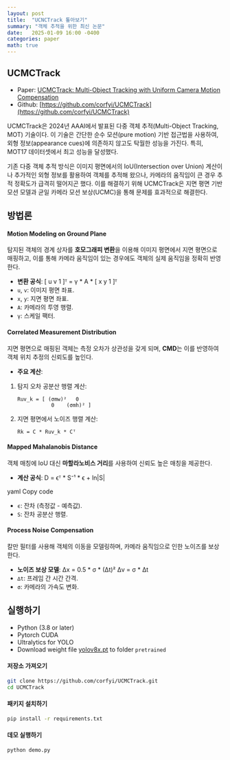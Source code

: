 ```yaml
---
layout: post
title:  "UCNCTrack 톺아보기"
summary: "객체 추적을 위한 최신 논문"
date:   2025-01-09 16:00 -0400
categories: paper
math: true
---
```


## UCMCTrack

- Paper: [UCMCTrack: Multi-Object Tracking with Uniform Camera Motion Compensation](https://arxiv.org/abs/2312.08952)
- Github: [https://github.com/corfyi/UCMCTrack](https://github.com/corfyi/UCMCTrack)

UCMCTrack은 2024년 AAAI에서 발표된 다중 객체 추적(Multi-Object Tracking, MOT) 기술이다. 이 기술은 간단한 순수 모션(pure motion) 기반 접근법을 사용하여, 외형 정보(appearance cues)에 의존하지 않고도 탁월한 성능을 가진다. 특히, MOT17 데이터셋에서 최고 성능을 달성했다.

기존 다중 객체 추적 방식은 이미지 평면에서의 IoU(Intersection over Union) 계산이나 추가적인 외형 정보를 활용하여 객체를 추적해 왔으나, 카메라의 움직임이 큰 경우 추적 정확도가 급격히 떨어지곤 했다. 이를 해결하기 위해 UCMCTrack은 지면 평면 기반 모션 모델과 균일 카메라 모션 보상(UCMC)을 통해 문제를 효과적으로 해결한다.


## 방법론

#### Motion Modeling on Ground Plane

탐지된 객체의 경계 상자를 **호모그래피 변환**을 이용해 이미지 평면에서 지면 평면으로 매핑하고, 이를 통해 카메라 움직임이 있는 경우에도 객체의 실제 움직임을 정확히 반영한다.

- **변환 공식**: [ u v 1 ]ᵀ = γ * A * [ x y 1 ]ᵀ
- `u`, `v`: 이미지 평면 좌표.
- `x`, `y`: 지면 평면 좌표.
- `A`: 카메라의 투영 행렬.
- `γ`: 스케일 팩터.

#### Correlated Measurement Distribution
지면 평면으로 매핑된 객체는 측정 오차가 상관성을 갖게 되며, **CMD**는 이를 반영하여 객체 위치 추정의 신뢰도를 높인다.

- **주요 계산**:
1. 탐지 오차 공분산 행렬 계산:
   ```
   Ruv_k = [ (σmw)²   0
              0    (σmh)² ]
   ```
2. 지면 평면에서 노이즈 행렬 계산:
   ```
   Rk = C * Ruv_k * Cᵀ
   ```

#### Mapped Mahalanobis Distance
객체 매칭에 IoU 대신 **마할라노비스 거리**를 사용하여 신뢰도 높은 매칭을 제공한다.

- **계산 공식**:
D = ϵᵀ * S⁻¹ * ϵ + ln|S|

yaml
Copy code
- `ϵ`: 잔차 (측정값 - 예측값).
- `S`: 잔차 공분산 행렬.

#### Process Noise Compensation
칼만 필터를 사용해 객체의 이동을 모델링하며, 카메라 움직임으로 인한 노이즈를 보상한다.

- **노이즈 보상 모델**: ∆x = 0.5 * σ * (∆t)² ∆v = σ * ∆t
- `∆t`: 프레임 간 시간 간격.
- `σ`: 카메라의 가속도 변화.

## 실행하기

- Python (3.8 or later)
- Pytorch CUDA
- Ultralytics for YOLO
- Download weight file [yolov8x.pt](https://github.com/ultralytics/assets/releases/download/v0.0.0/yolov8x.pt) to folder `pretrained`

#### 저장소 가져오기

```bash
git clone https://github.com/corfyi/UCMCTrack.git
cd UCMCTrack
```

#### 패키지 설치하기

```bash
pip install -r requirements.txt
```

#### 데모 실행하기

```bash
python demo.py
```

